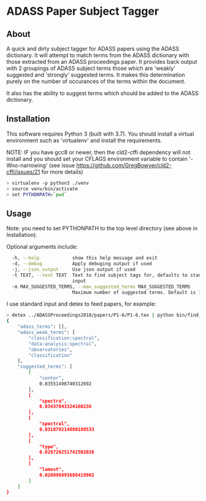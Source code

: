# ADASS Paper Subject Tagger

## About
A quick and dirty subject tagger for ADASS papers using the ADASS dictionary. It will attempt
to match terms from the ADASS dictionary with those extracted from an ADASS proceedings paper.
It provides back output with 2 groupings of ADASS subject terms those which are 'weakly' suggested
and 'strongly' suggested terms. It makes this determination purely on the number of occurances 
of the terms within the document.

It also has the ability to suggest terms which should be added to the ADASS dictionary.

## Installation

This software requires Python 3 (built with 3.7). You should install a virtual environment 
such as 'virtualenv' and install the requirements.

NOTE: IF you have gcc8 or newer, then the cld2-cffi dependency will not install and you should 
set your CFLAGS environment variable to contain '-Wno-narrowing' 
(see issue https://github.com/GregBowyer/cld2-cffi/issues/21 for more details) 

```bash
> virtualenv -p python3 ./venv
> source venv/bin/activate
> set PYTHONPATH=`pwd`

```

## Usage

Note: you need to set PYTHONPATH to the top level directory (see above in Installation).

Optional arguments include:

```bash
  -h, --help            show this help message and exit
  -d, --debug           Apply debuging output if used
  -j, --json_output     Use json output if used
  -t TEXT, --text TEXT  Text to find subject tags for, defaults to standard
                        input
  -m MAX_SUGGESTED_TERMS, --max_suggested_terms MAX_SUGGESTED_TERMS
                        Maximum number of suggested terms. Default is 15
```

I use standard input and detex to feed papers, for example:

```bash
> detex ../ADASSProceedings2018/papers/P1-6/P1-6.tex | python bin/find_subjects.py -j -m 5
{
    "adass_terms": [],
    "adass_weak_terms": [
        "classification:spectral",
        "data:analysis:spectral",
        "observatories",
        "classification"
    ],
    "suggested_terms": [
        [
            "center",
            0.03551498740312692
        ],
        [
            "spectra",
            0.03437843324160236
        ],
        [
            "spectral",
            0.031079214880180533
        ],
        [
            "type",
            0.028726251742502026
        ],
        [
            "lamost",
            0.028096893688419902
        ]
    ]
}

```

